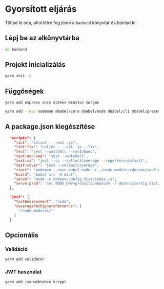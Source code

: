 # Gyorsított eljárás

Töltsd le oda, ahol létre fog jönni a `backend` könyvtár és bontsd ki:

## Lépj be az alkönyvtárba

```bash
cd backend
```

## Projekt inicializálás

```bash
yarn init -y
```

## Függőségek

```bash
yarn add express cors dotenv winston morgan
```

```bash
yarn add --dev nodemon @babel/core @babel/node @babel/cli @babel/preset-env supertest jest eslint eslint-plugin-import eslint-plugin-jest eslint-restricted-globals eslint-config-airbnb-base typescript formidable@3
```

## A package.json kiegészítése

```json
  "scripts": {
    "lint": "eslint . --ext .js",
    "lint:fix": "eslint . --ext .js --fix",
    "test": "jest --watchAll --runInBand",
    "test:non-seq": "jest --watchAll",
    "test:ci": "jest --ci --collectCoverage --reporters=default",
    "test:cover": "jest --collectCoverage",
    "start": "nodemon --exec babel-node -r ./node_modules/dotenv/config src/index.js",
    "build": "babel src -d dist",
    "serve": "node -r dotenv/config dist/index.js",
    "serve:prod": "set NODE_ENV=production&&node -r dotenv/config dist/index.js"
  },
```

```json
  "jest": {
    "testEnvironment": "node",
    "coveragePathIgnorePatterns": [
      "/node_modules/"
    ]
  }
```

## Opcionális

### Validáció

```bash
yarn add validator
```

### JWT használat

```bash
yarn add jsonwebtoken bcrypt
```
